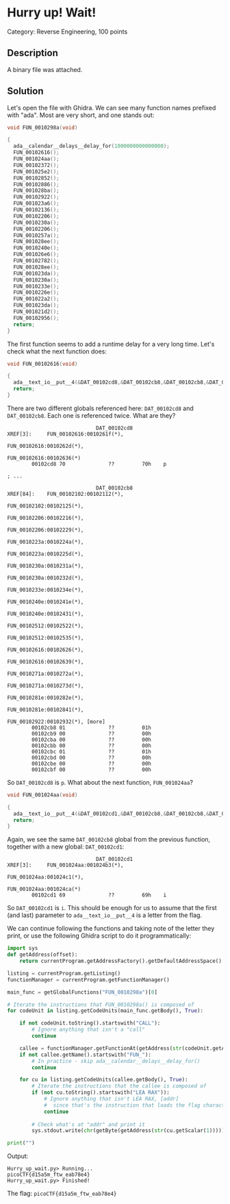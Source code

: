 # Hurry up! Wait!
Category: Reverse Engineering, 100 points

## Description

A binary file was attached.

## Solution

Let's open the file with Ghidra. We can see many function names prefixed with "ada". Most are very short, and one stands out:

```c
void FUN_0010298a(void)

{
  ada__calendar__delays__delay_for(1000000000000000);
  FUN_00102616();
  FUN_001024aa();
  FUN_00102372();
  FUN_001025e2();
  FUN_00102852();
  FUN_00102886();
  FUN_001028ba();
  FUN_00102922();
  FUN_001023a6();
  FUN_00102136();
  FUN_00102206();
  FUN_0010230a();
  FUN_00102206();
  FUN_0010257a();
  FUN_001028ee();
  FUN_0010240e();
  FUN_001026e6();
  FUN_00102782();
  FUN_001028ee();
  FUN_001023da();
  FUN_0010230a();
  FUN_0010233e();
  FUN_0010226e();
  FUN_001022a2();
  FUN_001023da();
  FUN_001021d2();
  FUN_00102956();
  return;
}
```

The first function seems to add a runtime delay for a very long time. Let's check what the next function does:

```c
void FUN_00102616(void)

{
  ada__text_io__put__4(&DAT_00102cd8,&DAT_00102cb8,&DAT_00102cb8,&DAT_00102cd8);
  return;
}
```

There are two different globals referenced here: `DAT_00102cd8` and `DAT_00102cb8`. Each one is referenced twice. What are they?

```assembly
                             DAT_00102cd8                                    XREF[3]:     FUN_00102616:0010261f(*), 
                                                                                          FUN_00102616:0010262d(*), 
                                                                                          FUN_00102616:00102636(*)  
        00102cd8 70              ??         70h    p

; ...

                             DAT_00102cb8                                    XREF[84]:    FUN_00102102:00102112(*), 
                                                                                          FUN_00102102:00102125(*), 
                                                                                          FUN_00102206:00102216(*), 
                                                                                          FUN_00102206:00102229(*), 
                                                                                          FUN_0010223a:0010224a(*), 
                                                                                          FUN_0010223a:0010225d(*), 
                                                                                          FUN_0010230a:0010231a(*), 
                                                                                          FUN_0010230a:0010232d(*), 
                                                                                          FUN_0010233e:0010234e(*), 
                                                                                          FUN_0010240e:0010241e(*), 
                                                                                          FUN_0010240e:00102431(*), 
                                                                                          FUN_00102512:00102522(*), 
                                                                                          FUN_00102512:00102535(*), 
                                                                                          FUN_00102616:00102626(*), 
                                                                                          FUN_00102616:00102639(*), 
                                                                                          FUN_0010271a:0010272a(*), 
                                                                                          FUN_0010271a:0010273d(*), 
                                                                                          FUN_0010281e:0010282e(*), 
                                                                                          FUN_0010281e:00102841(*), 
                                                                                          FUN_00102922:00102932(*), [more]
        00102cb8 01              ??         01h
        00102cb9 00              ??         00h
        00102cba 00              ??         00h
        00102cbb 00              ??         00h
        00102cbc 01              ??         01h
        00102cbd 00              ??         00h
        00102cbe 00              ??         00h
        00102cbf 00              ??         00h

```

So `DAT_00102cd8` is `p`. What about the next function, `FUN_001024aa`?

```c
void FUN_001024aa(void)

{
  ada__text_io__put__4(&DAT_00102cd1,&DAT_00102cb8,&DAT_00102cb8,&DAT_00102cd1);
  return;
}
```

Again, we see the same `DAT_00102cb8` global from the previous function, together with a new global: `DAT_00102cd1`:

```assembly
                             DAT_00102cd1                                    XREF[3]:     FUN_001024aa:001024b3(*), 
                                                                                          FUN_001024aa:001024c1(*), 
                                                                                          FUN_001024aa:001024ca(*)  
        00102cd1 69              ??         69h    i

```

So `DAT_00102cd1` is `i`. This should be enough for us to assume that the first (and last) parameter to `ada__text_io__put__4` is a letter from the flag.

We can continue following the functions and taking note of the letter they print, or use the following Ghidra script to do it programmatically:

```python
import sys
def getAddress(offset):
    return currentProgram.getAddressFactory().getDefaultAddressSpace().getAddress(offset)

listing = currentProgram.getListing()
functionManager = currentProgram.getFunctionManager()

main_func = getGlobalFunctions("FUN_0010298a")[0]

# Iterate the instructions that FUN_0010298a() is composed of
for codeUnit in listing.getCodeUnits(main_func.getBody(), True):

	if not codeUnit.toString().startswith("CALL"):
        # Ignore anything that isn't a "call"
		continue

	callee = functionManager.getFunctionAt(getAddress(str(codeUnit.getAddress(0))))
	if not callee.getName().startswith("FUN_"):
        # In practice - skip ada__calendar__delays__delay_for()
		continue

	for cu in listing.getCodeUnits(callee.getBody(), True):
        # Iterate the instructions that the callee is composed of
		if (not cu.toString().startswith("LEA RAX")):
            # Ignore anything that isn't LEA RAX, [addr]
            #  since that's the instruction that loads the flag character to be printed
			continue
		
        # Check what's at "addr" and print it
		sys.stdout.write(chr(getByte(getAddress(str(cu.getScalar(1))))))

print("")
```

Output:
```
Hurry_up_wait.py> Running...
picoCTF{d15a5m_ftw_eab78e4}
Hurry_up_wait.py> Finished!
```

The flag: `picoCTF{d15a5m_ftw_eab78e4}`